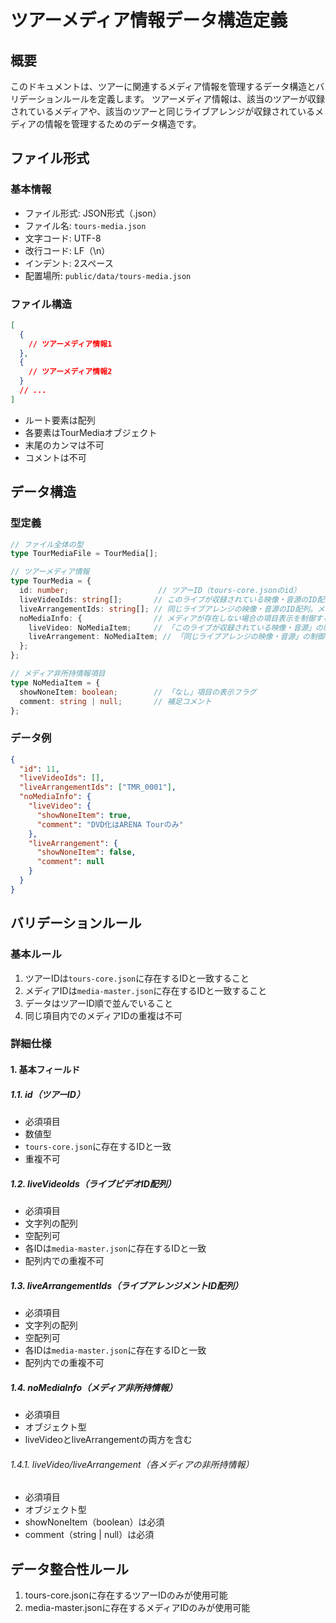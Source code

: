# ツアーメディア情報データ構造定義

## 概要
このドキュメントは、ツアーに関連するメディア情報を管理するデータ構造とバリデーションルールを定義します。
ツアーメディア情報は、該当のツアーが収録されているメディアや、該当のツアーと同じライブアレンジが収録されているメディアの情報を管理するためのデータ構造です。


## ファイル形式

### 基本情報
- ファイル形式: JSON形式（.json）
- ファイル名: `tours-media.json`
- 文字コード: UTF-8
- 改行コード: LF（\n）
- インデント: 2スペース
- 配置場所: `public/data/tours-media.json`

### ファイル構造
```json
[
  {
    // ツアーメディア情報1
  },
  {
    // ツアーメディア情報2
  }
  // ...
]
```
- ルート要素は配列
- 各要素はTourMediaオブジェクト
- 末尾のカンマは不可
- コメントは不可

## データ構造

### 型定義
```typescript
// ファイル全体の型
type TourMediaFile = TourMedia[];

// ツアーメディア情報
type TourMedia = {
  id: number;                    // ツアーID（tours-core.jsonのid）
  liveVideoIds: string[];       // このライブが収録されている映像・音源のID配列。メディアIDを記述する。
  liveArrangementIds: string[]; // 同じライブアレンジの映像・音源のID配列。メディアIDを記述する。
  noMediaInfo: {                // メディアが存在しない場合の項目表示を制御する情報
    liveVideo: NoMediaItem;     // 「このライブが収録されている映像・音源」の制御情報
    liveArrangement: NoMediaItem; // 「同じライブアレンジの映像・音源」の制御情報
  };
};

// メディア非所持情報項目
type NoMediaItem = {
  showNoneItem: boolean;        // 「なし」項目の表示フラグ
  comment: string | null;       // 補足コメント
};
```

### データ例
```json
{
  "id": 11,
  "liveVideoIds": [],
  "liveArrangementIds": ["TMR_0001"],
  "noMediaInfo": {
    "liveVideo": {
      "showNoneItem": true,
      "comment": "DVD化はARENA Tourのみ"
    },
    "liveArrangement": {
      "showNoneItem": false,
      "comment": null
    }
  }
}
```

## バリデーションルール

### 基本ルール
1. ツアーIDは`tours-core.json`に存在するIDと一致すること
2. メディアIDは`media-master.json`に存在するIDと一致すること
3. データはツアーID順で並んでいること
4. 同じ項目内でのメディアIDの重複は不可

### 詳細仕様

#### 1. 基本フィールド

##### 1.1. id（ツアーID）
- 必須項目
- 数値型
- `tours-core.json`に存在するIDと一致
- 重複不可

##### 1.2. liveVideoIds（ライブビデオID配列）
- 必須項目
- 文字列の配列
- 空配列可
- 各IDは`media-master.json`に存在するIDと一致
- 配列内での重複不可

##### 1.3. liveArrangementIds（ライブアレンジメントID配列）
- 必須項目
- 文字列の配列
- 空配列可
- 各IDは`media-master.json`に存在するIDと一致
- 配列内での重複不可

##### 1.4. noMediaInfo（メディア非所持情報）
- 必須項目
- オブジェクト型
- liveVideoとliveArrangementの両方を含む

###### 1.4.1. liveVideo/liveArrangement（各メディアの非所持情報）
- 必須項目
- オブジェクト型
- showNoneItem（boolean）は必須
- comment（string | null）は必須

## データ整合性ルール
1. tours-core.jsonに存在するツアーIDのみが使用可能
2. media-master.jsonに存在するメディアIDのみが使用可能